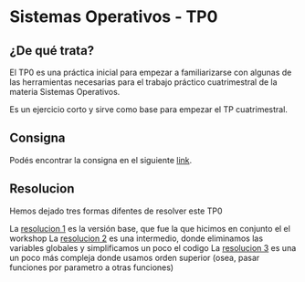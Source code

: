 # Sistemas Operativos - TP0

## ¿De qué trata?

El TP0 es una práctica inicial para empezar a familiarizarse con algunas de las herramientas necesarias para el trabajo práctico cuatrimestral de la materia Sistemas Operativos.

Es un ejercicio corto y sirve como base para empezar el TP cuatrimestral.

## Consigna

Podés encontrar la consigna en el siguiente [link].

[link]: https://faq.utnso.com/tp0-enunciado

## Resolucion

Hemos dejado tres formas difentes de resolver este TP0

La [resolucion 1] es la versión base, que fue la que hicimos en conjunto el el workshop
La [resolucion 2] es una intermedio, donde eliminamos las variables globales y simplificamos un poco el codigo
La [resolucion 3] es una un poco más compleja donde usamos orden superior (osea, pasar funciones por parametro a otras funciones)

[resolucion 1]: https://github.com/sisoputnfrba/tp0/tree/resolucion1
[resolucion 2]: https://github.com/sisoputnfrba/tp0/tree/resolucion2
[resolucion 3]: https://github.com/sisoputnfrba/tp0/tree/resolucion3